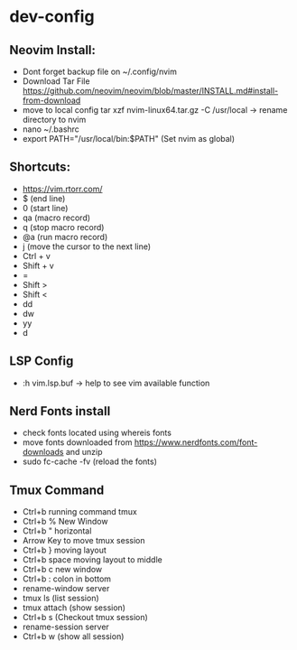 # dev-config

## Neovim Install:
- Dont forget backup file on ~/.config/nvim
- Download Tar File https://github.com/neovim/neovim/blob/master/INSTALL.md#install-from-download
- move to local config tar xzf nvim-linux64.tar.gz -C /usr/local -> rename directory to nvim
- nano ~/.bashrc
- export PATH="/usr/local/bin:$PATH" (Set nvim as global)


## Shortcuts:
- https://vim.rtorr.com/
- $ (end line)
- 0 (start line)
- qa (macro record)
- q (stop macro record)
- @a (run macro record)
- j (move the cursor to the next line)
- Ctrl + v
- Shift + v
- =
- Shift >
- Shift <
- dd
- dw
- yy
- d


## LSP Config
- :h vim.lsp.buf -> help to see vim available function

## Nerd Fonts install
- check fonts located using whereis fonts
- move fonts downloaded from https://www.nerdfonts.com/font-downloads and unzip
- sudo fc-cache -fv (reload the fonts)


## Tmux Command
- Ctrl+b running command tmux
- Ctrl+b % New Window
- Ctrl+b " horizontal
- Arrow Key to move tmux session
- Ctrl+b } moving layout
- Ctrl+b space moving layout to middle
- Ctrl+b c new window 
- Ctrl+b : colon in bottom
- rename-window server 
- tmux ls (list session)
- tmux attach (show session)
- Ctrl+b s (Checkout tmux session)
- rename-session server 
- Ctrl+b w (show all session)

